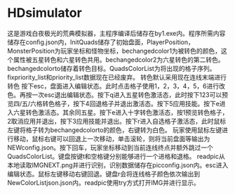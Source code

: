 # HDsimulator
这是游戏白夜极光的荒典模拟器，主程序编译后储存在by1.exe内。程序所需内容储存在config.json内，InitQuads储存了初始盘面，PlayerPosition，MonsterPosition为玩家坐标和怪物坐标，bechangedcolor1为被转色的颜色，这个属性被五星转色和六星转色共用。bechangedcolor2为六星转色的第二转色。bechangedcolorto储存着转色目标。QuadsColorList为将出现的格子序列。fixpriority_list和priority_list数据现在已经废弃。
转色默认采用现在连线末端进行转色
按下esc，盘面进入编辑状态。此时点击格子使用1，2，3，4，5，6进行改色。再按一次esc退出编辑状态。按下q进入五星转色激活态，此时按下123可以预览四/五/六格转色格子，按下4回退格子并退出激活态。按下5应用技能。按下e进入六星转色激活态。其余同五星。按下e进入十字转色激活态，按1预览转色格子，2取消应用并退出，按下3应用技能并退出。按下r进入自选格子激活态，此时鼠标左键将格子转为bechangedcolorto的颜色，右键转为白色。
玩家使用鼠标左键进行移动，鼠标右键可以回退上一次移动，单击滚轮，则将当前盘面等输出为NEWconfig.json。按下回车，玩家坐标移动到当前连线终点并额外跳过一个QuadsColorList。键盘按键t和空格键分别能够进行一个进格和退格。
readpic从本地读取IMGNEXT.png并进行识别，识别数据储存在picconfig.json内。esc进入编辑状态。鼠标左键移动右键回退。键盘r会将连线格子颜色依次输出到NewColorListjson.json内。readpic使用try方式打开IMG并进行显示。
